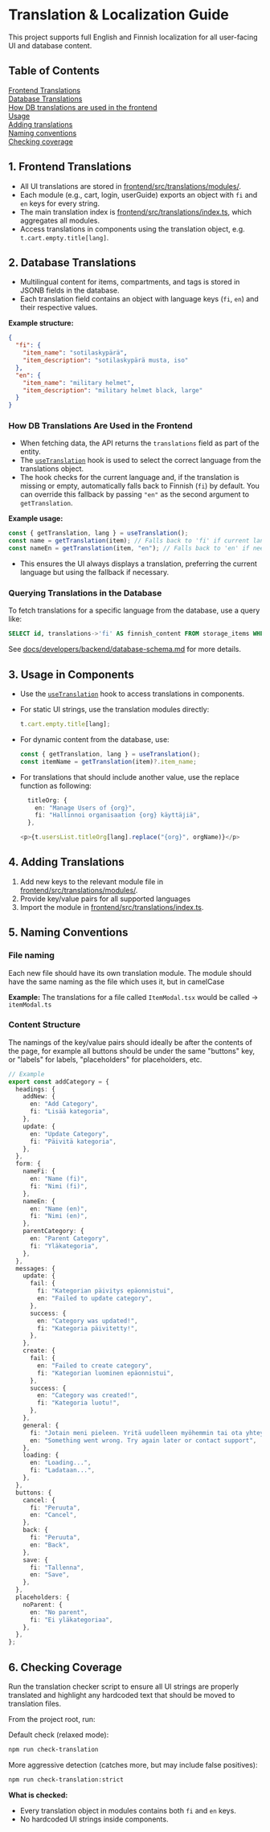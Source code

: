 # Translation & Localization Guide

This project supports full English and Finnish localization for all user-facing UI and database content.

## Table of Contents

[Frontend Translations](#1-frontend-translations)  
[Database Translations](#2-database-translations)  
[How DB translations are used in the frontend](#how-db-translations-are-used-in-the-frontend)  
[Usage](#3-usage-in-components)  
[Adding translations](#4-adding-translations)  
[Naming conventions](#5-naming-conventions)  
[Checking coverage](#6-checking-coverage)

## 1. Frontend Translations

- All UI translations are stored in [frontend/src/translations/modules/](frontend/src/translations/modules/).
- Each module (e.g., cart, login, userGuide) exports an object with `fi` and `en` keys for every string.
- The main translation index is [frontend/src/translations/index.ts](frontend/src/translations/index.ts), which aggregates all modules.
- Access translations in components using the translation object, e.g. `t.cart.empty.title[lang]`.

## 2. Database Translations

- Multilingual content for items, compartments, and tags is stored in JSONB fields in the database.
- Each translation field contains an object with language keys (`fi`, `en`) and their respective values.

**Example structure:**

```json
{
  "fi": {
    "item_name": "sotilaskypärä",
    "item_description": "sotilaskypärä musta, iso"
  },
  "en": {
    "item_name": "military helmet",
    "item_description": "military helmet black, large"
  }
}
```

### How DB Translations Are Used in the Frontend

- When fetching data, the API returns the `translations` field as part of the entity.
- The [`useTranslation`](frontend/src/hooks/useTranslation.ts) hook is used to select the correct language from the translations object.
- The hook checks for the current language and, if the translation is missing or empty, automatically falls back to Finnish (`fi`) by default. You can override this fallback by passing `"en"` as the second argument to `getTranslation`.

**Example usage:**

```ts
const { getTranslation, lang } = useTranslation();
const name = getTranslation(item); // Falls back to 'fi' if current language is missing
const nameEn = getTranslation(item, "en"); // Falls back to 'en' if needed
```

- This ensures the UI always displays a translation, preferring the current language but using the fallback if necessary.

### Querying Translations in the Database

To fetch translations for a specific language from the database, use a query like:

```sql
SELECT id, translations->'fi' AS finnish_content FROM storage_items WHERE is_active = TRUE;
```

See [docs/developers/backend/database-schema.md](docs/developers/backend/database-schema.md) for more details.

## 3. Usage in Components

- Use the [`useTranslation`](frontend/src/hooks/useTranslation.ts) hook to access translations in components.
- For static UI strings, use the translation modules directly:

  ```ts
  t.cart.empty.title[lang];
  ```

- For dynamic content from the database, use:

  ```ts
  const { getTranslation, lang } = useTranslation();
  const itemName = getTranslation(item)?.item_name;
  ```

- For translations that should include another value, use the replace function as following:

  ```ts
    titleOrg: {
      en: "Manage Users of {org}",
      fi: "Hallinnoi organisaation {org} käyttäjiä",
    },
  ```

  ```ts
  <p>{t.usersList.titleOrg[lang].replace("{org}", orgName)}</p>
  ```

## 4. Adding Translations

1. Add new keys to the relevant module file in [frontend/src/translations/modules/](frontend/src/translations/modules/).
2. Provide key/value pairs for all supported languages
3. Import the module in [frontend/src/translations/index.ts](frontend/src/translations/index.ts).

## 5. Naming Conventions

### File naming
Each new file should have its own translation module. The module should have the same naming as the file which uses it, but in camelCase

**Example:** The translations for a file called `ItemModal.tsx` would be called -> `itemModal.ts`

### Content Structure
The namings of the key/value pairs should ideally be after the contents of the page, for example all buttons should be under the same "buttons" key, or "labels" for labels, "placeholders" for placeholders, etc.
```ts
// Example
export const addCategory = {
  headings: {
    addNew: {
      en: "Add Category",
      fi: "Lisää kategoria",
    },
    update: {
      en: "Update Category",
      fi: "Päivitä kategoria",
    },
  },
  form: {
    nameFi: {
      en: "Name (fi)",
      fi: "Nimi (fi)",
    },
    nameEn: {
      en: "Name (en)",
      fi: "Nimi (en)",
    },
    parentCategory: {
      en: "Parent Category",
      fi: "Yläkategoria",
    },
  },
  messages: {
    update: {
      fail: {
        fi: "Kategorian päivitys epäonnistui",
        en: "Failed to update category",
      },
      success: {
        en: "Category was updated!",
        fi: "Kategoria päivitetty!",
      },
    },
    create: {
      fail: {
        en: "Failed to create category",
        fi: "Kategorian luominen epäonnistui",
      },
      success: {
        en: "Category was created!",
        fi: "Kategoria luotu!",
      },
    },
    general: {
      fi: "Jotain meni pieleen. Yritä uudelleen myöhemmin tai ota yhteyttä tukeen.",
      en: "Something went wrong. Try again later or contact support",
    },
    loading: {
      en: "Loading...",
      fi: "Ladataan...",
    },
  },
  buttons: {
    cancel: {
      fi: "Peruuta",
      en: "Cancel",
    },
    back: {
      fi: "Peruuta",
      en: "Back",
    },
    save: {
      fi: "Tallenna",
      en: "Save",
    },
  },
  placeholders: {
    noParent: {
      en: "No parent",
      fi: "Ei yläkategoriaa",
    },
  },
};

```


## 6. Checking Coverage

Run the translation checker script to ensure all UI strings are properly translated and highlight any hardcoded text that should be moved to translation files.

From the project root, run:

Default check (relaxed mode):

```sh
npm run check-translation
```

More aggressive detection (catches more, but may include false positives):

```sh
npm run check-translation:strict
```

**What is checked:**

- Every translation object in modules contains both `fi` and `en` keys.
- No hardcoded UI strings inside components.
